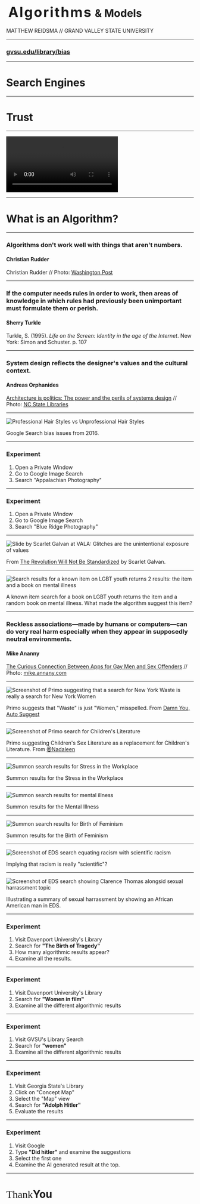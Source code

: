 
# <span class="raleway" style="font-size:1.3em;letter-spacing:.08em;margin-left:.15em;">Algorithms</span> <span class="blue" style="font-size: 1em; line-height:.7em;">&amp; Models</span>

<p style="text-transform:uppercase;">Matthew Reidsma // <span class="blue">Grand Valley State University</span></p>

-----

### [gvsu.edu/library/bias](https://www.gvsu.edu/library/bias)

-----

<h1>Search Engines</h1> 

-----


<h1><span class="blue">Trust</span></h1>

-----

<video controls="controls">
    <source src="img/computersaysno.mp4" type="video/mp4" />
</video>

-----


<h1>What is an <span class="blue">Algorithm?</span></h1>


-----

<!-- .slide: data-background-image="img/rudder_bg.jpg" -->

### Algorithms don't work well with things that aren't numbers.

#### Christian Rudder

Christian Rudder // Photo: [Washington Post](https://www.washingtonpost.com/posttv/national/on-leadership/christian-rudder-on-romance-and-algorithms--on-leadership/2014/10/31/6514f4dc-6104-11e4-827b-2d813561bdfd_video.html)


-----

<!-- .slide: data-background-image="img/turkle.jpg" -->

### If the computer needs rules in order to work, then areas of knowledge in which rules had previously been unimportant must formulate them or perish.

#### Sherry Turkle

Turkle, S. (1995). <em>Life on the Screen: Identity in the age of the Internet</em>. New York: Simon and Schuster. p. 107

-----


<!-- .slide: data-background-image="img/orphanides.jpg" -->

### System design reflects the designer's values and the cultural context.

#### Andreas Orphanides

[Architecture is politics: The power and the perils of systems design](https://docs.google.com/presentation/d/180dMBG26xMYB9gfIotoUyCBQfO3XfmHiJGQjvn58GwY/edit?pref=2&pli=1#slide=id.gf03c9bb35_0_143) // Photo: [NC State Libraries](http://www.lib.ncsu.edu/staff/akorphan)

-----

![Professional Hair Styles vs Unprofessional Hair Styles](img/hairstyles.png)

Google Search bias issues from 2016. 

-----

### Experiment

1. Open a Private Window
2. Go to Google Image Search
3. Search "Appalachian Photography"

-----

### Experiment

1. Open a Private Window
2. Go to Google Image Search
3. Search "Blue Ridge Photography"

-----

![Slide by Scarlet Galvan at VALA: Glitches are the unintentional exposure of values](img/galvan.png)

From [The Revolution Will Not Be Standardized](https://webcast.gigtv.com.au/Mediasite/Showcase/vala2018/Presentation/31066bb7c4bc483a8647dc496b4c68181d) by Scarlet Galvan.


-----

![Search results for a known item on LGBT youth returns 2 results: the item and a book on mental illness](img/lgbt_mental_illness.jpg)

A known item search for a book on LGBT youth returns the item and a random book
on mental illness. What made the algorithm suggest this item?

-----

<!-- .slide: data-background-image="img/ananny.jpg" -->

### Reckless associations—made by humans or computers—can do very real harm especially when they appear in supposedly neutral environments.

#### Mike Ananny

[The Curious Connection Between Apps for Gay Men and Sex Offenders](https://www.theatlantic.com/technology/archive/2011/04/the-curious-connection-between-apps-for-gay-men-and-sex-offenders/237340/) // Photo: [mike.annany.com](http://mike.annany.com)


-----


![Screenshot of Primo suggesting that a search for New York Waste is really a search for New York Women](img/dyas.png)

Primo suggests that "Waste" is just "Women," misspelled. From [Damn You, Auto Suggest](http://damnyouautosuggest.tumblr.com)


-----

![Screenshot of Primo search for Children's Literature](img/primo.png)

Primo suggesting Children's Sex Literature as a replacement for Children's Literature. From [@Nadaleen](https://twitter.com/Nadaleen/status/730116596728012800)

-----

![Summon search results for Stress in the Workplace](img/stressworkforce.png)

Summon results for the Stress in the Workplace

-----

![Summon search results for mental illness](img/mentalillness.png)

Summon results for the Mental Illness

-----

![Summon search results for Birth of Feminism](img/birthoffeminism.png)

Summon results for the Birth of Feminism


-----

![Screenshot of EDS search equating racism with scientific racism](img/scientificracism.png)

Implying that racism is really "scientific"?

-----

![Screenshot of EDS search showing Clarence Thomas alongsid sexual harrassment topic](img/clarence.png)

Illustrating a summary of sexual harrassment by showing an African American man in EDS.


-----

### Experiment

1. Visit Davenport University's Library
2. Search for **"The Birth of Tragedy"**
3. How many algorithmic results appear?
4. Examine all the results.

-----

### Experiment

1. Visit Davenport University's Library
2. Search for **"Women in film"**
3. Examine all the different algorithmic results

-----

### Experiment

1. Visit GVSU's Library Search
2. Search for **"women"**
3. Examine all the different algorithmic results

-----

### Experiment

1. Visit Georgia State's Library
2. Click on "Concept Map"
3. Select the "Map" view
3. Search for **"Adolph Hitler"**
4. Evaluate the results

-----

### Experiment

1. Visit Google
2. Type **"Did hitler"** and examine the suggestions
3. Select the first one
4. Examine the AI generated result at the top.

-----

# <span style="display:inline;font-family:Raleway;font-weight:100;">Thank</span><span class="blue">You</span> 

